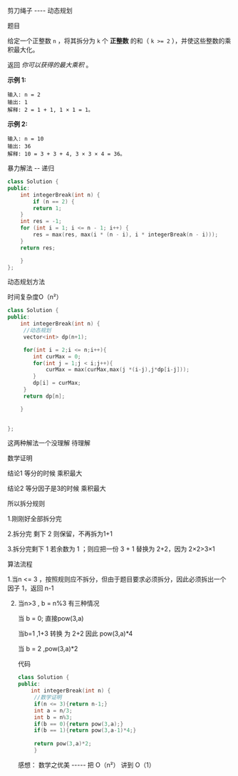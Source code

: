 剪刀绳子  ----  动态规划



题目

给定一个正整数 `n` ，将其拆分为 `k` 个 **正整数** 的和（ `k >= 2` ），并使这些整数的乘积最大化。

返回 *你可以获得的最大乘积* 。

 

**示例 1:**

```
输入: n = 2
输出: 1
解释: 2 = 1 + 1, 1 × 1 = 1。
```

**示例 2:**

```
输入: n = 10
输出: 36
解释: 10 = 3 + 3 + 4, 3 × 3 × 4 = 36。
```





暴力解法  -- 递归

```c++
class Solution {
public:
    int integerBreak(int n) {
        if (n == 2) {
        return 1;
    }
    int res = -1;
    for (int i = 1; i <= n - 1; i++) {
        res = max(res, max(i * (n - i), i * integerBreak(n - i)));
    }
    return res;

    }
};
```





动态规划方法

时间复杂度O（n²）

```c++
class Solution {
public:
    int integerBreak(int n) {
     //动态规划
     vector<int> dp(n+1);

     for(int i = 2;i <= n;i++){
        int curMax = 0;
        for(int j = 1;j < i;j++){
            curMax = max(curMax,max(j *(i-j),j*dp[i-j]));
        }
        dp[i] = curMax;
     }
     return dp[n];

    }

    
};
```



这两种解法一个没理解 待理解





数学证明

结论1  等分的时候 乘积最大    

结论2  等分因子是3的时候 乘积最大

所以拆分规则  

1.刚刚好全部拆分完  

2.拆分完 剩下  2    则保留，不再拆为1+1 

3.拆分完剩下  1      若余数为 1 ；则应把一份 3 + 1 替换为 2+2，因为 2×2>3×1 



算法流程

1.当n <= 3 ，按照规则应不拆分，但由于题目要求必须拆分，因此必须拆出一个因子 1，返回 n-1

2. 当n>3 , b = n%3  有三种情况   

   当 b = 0; 直接pow(3,a)

   当b=1 ,1+3 转换 为  2+2  因此 pow(3,a)*4

   当 b = 2 ,pow(3,a)*2

   

   代码

   ```c++
   class Solution {
   public:
       int integerBreak(int n) {
        //数学证明
        if(n <= 3){return n-1;}
        int a = n/3;  
        int b = n%3;
        if(b == 0){return pow(3,a);}
        if(b == 1){return pow(3,a-1)*4;}
        
        return pow(3,a)*2;
        }
   ```

   

   感想：  数学之优美    -----   把 O（n²） 讲到 O（1）


